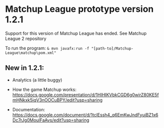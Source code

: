 # Matchup League prototype version 1.2.1

Support for this version of Matchup League has ended. See Matchup League 2 repository

To run the program: `& mvn javafx:run -f "[path-to]/Matchup-League\matchup\pom.xml"`

## New in 1.2.1:
- Analytics (a little buggy)


- How the game Matchup works: https://docs.google.com/presentation/d/1HIHIKVbkCGD6g0wirZ80KE5fmHNkxk5iqV3nOOCuBPY/edit?usp=sharing
- Documentation: https://docs.google.com/document/d/1tclEssh4_q6EmKwJndFyujBZ1x6Dc7rJg0MoulFaAvs/edit?usp=sharing
